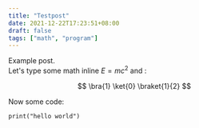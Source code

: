 ```yaml
---
title: "Testpost"
date: 2021-12-22T17:23:51+08:00
draft: false
tags: ["math", "program"]
---
```

Example post.  
Let's type some math inline $E = mc^2$ and :

$$
\bra{1} \ket{0} \braket{1}{2}
$$

Now some code: 
```ptyhon 
print("hello world")
```